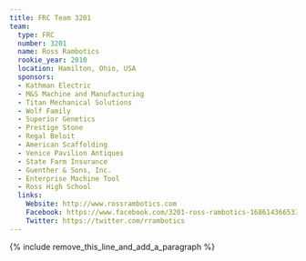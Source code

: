 ```yaml
---
title: FRC Team 3201
team:
  type: FRC
  number: 3201
  name: Ross Rambotics
  rookie_year: 2010
  location: Hamilton, Ohio, USA
  sponsors:
  - Kathman Electric
  - M&S Machine and Manufacturing
  - Titan Mechanical Solutions
  - Wolf Family
  - Superior Genetics
  - Prestige Stone
  - Regal Beloit
  - American Scaffolding
  - Venice Pavilion Antiques
  - State Farm Insurance
  - Guenther & Sons, Inc.
  - Enterprise Machine Tool
  - Ross High School
  links:
    Website: http://www.rossrambotics.com
    Facebook: https://www.facebook.com/3201-ross-rambotics-168614366533610
    Twitter: https://twitter.com/rrambotics
---
```


{% include remove_this_line_and_add_a_paragraph %}